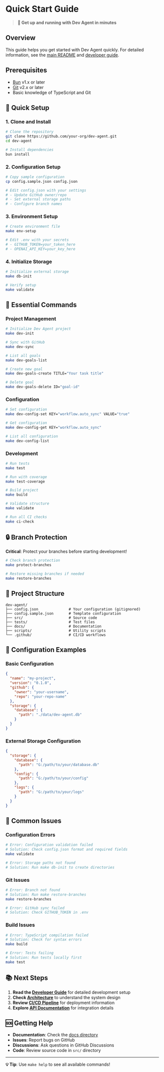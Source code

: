 # Quick Start Guide

> **🚀 Get up and running with Dev Agent in minutes**

## Overview

This guide helps you get started with Dev Agent quickly. For detailed information, see the [main README](../README.md) and [developer guide](developer-guide.md).

## Prerequisites

- [Bun](https://bun.sh) v1.x or later
- [Git](https://git-scm.com/) v2.x or later
- Basic knowledge of TypeScript and Git

## 🚀 Quick Setup

### 1. Clone and Install

```bash
# Clone the repository
git clone https://github.com/your-org/dev-agent.git
cd dev-agent

# Install dependencies
bun install
```

### 2. Configuration Setup

```bash
# Copy sample configuration
cp config.sample.json config.json

# Edit config.json with your settings
# - Update GitHub owner/repo
# - Set external storage paths
# - Configure branch names
```

### 3. Environment Setup

```bash
# Create environment file
make env-setup

# Edit .env with your secrets
# - GITHUB_TOKEN=your_token_here
# - OPENAI_API_KEY=your_key_here
```

### 4. Initialize Storage

```bash
# Initialize external storage
make db-init

# Verify setup
make validate
```

## 🎯 Essential Commands

### Project Management

```bash
# Initialize Dev Agent project
make dev-init

# Sync with GitHub
make dev-sync

# List all goals
make dev-goals-list

# Create new goal
make dev-goals-create TITLE="Your task title"

# Delete goal
make dev-goals-delete ID="goal-id"
```

### Configuration

```bash
# Set configuration
make dev-config-set KEY="workflow.auto_sync" VALUE="true"

# Get configuration
make dev-config-get KEY="workflow.auto_sync"

# List all configuration
make dev-config-list
```

### Development

```bash
# Run tests
make test

# Run with coverage
make test-coverage

# Build project
make build

# Validate structure
make validate

# Run all CI checks
make ci-check
```

## 🔒 Branch Protection

**Critical**: Protect your branches before starting development!

```bash
# Check branch protection
make protect-branches

# Restore missing branches if needed
make restore-branches
```

## 📁 Project Structure

```
dev-agent/
├── config.json              # Your configuration (gitignored)
├── config.sample.json       # Template configuration
├── src/                     # Source code
├── tests/                   # Test files
├── docs/                    # Documentation
├── scripts/                 # Utility scripts
└── .github/                 # CI/CD workflows
```

## 🔧 Configuration Examples

### Basic Configuration

```json
{
  "name": "my-project",
  "version": "0.1.0",
  "github": {
    "owner": "your-username",
    "repo": "your-repo-name"
  },
  "storage": {
    "database": {
      "path": "./data/dev-agent.db"
    }
  }
}
```

### External Storage Configuration

```json
{
  "storage": {
    "database": {
      "path": "G:/path/to/your/database.db"
    },
    "config": {
      "path": "G:/path/to/your/config"
    },
    "logs": {
      "path": "G:/path/to/your/logs"
    }
  }
}
```

## 🚨 Common Issues

### Configuration Errors

```bash
# Error: Configuration validation failed
# Solution: Check config.json format and required fields
make validate

# Error: Storage paths not found
# Solution: Run make db-init to create directories
```

### Git Issues

```bash
# Error: Branch not found
# Solution: Run make restore-branches
make restore-branches

# Error: GitHub sync failed
# Solution: Check GITHUB_TOKEN in .env
```

### Build Issues

```bash
# Error: TypeScript compilation failed
# Solution: Check for syntax errors
make build

# Error: Tests failing
# Solution: Run tests locally first
make test
```

## 📚 Next Steps

1. **Read the [Developer Guide](developer-guide.md)** for detailed development setup
2. **Check [Architecture](architecture.md)** to understand the system design
3. **Review [CI/CD Pipeline](ci-cd.md)** for deployment information
4. **Explore [API Documentation](api/)** for integration details

## 🆘 Getting Help

- **Documentation**: Check the [docs directory](README.md)
- **Issues**: Report bugs on GitHub
- **Discussions**: Ask questions in GitHub Discussions
- **Code**: Review source code in `src/` directory

---

**💡 Tip**: Use `make help` to see all available commands!
